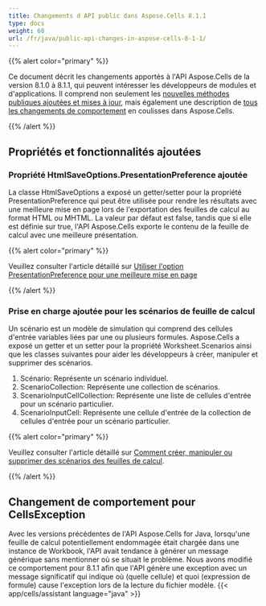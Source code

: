 ```yaml
---
title: Changements d API public dans Aspose.Cells 8.1.1
type: docs
weight: 60
url: /fr/java/public-api-changes-in-aspose-cells-8-1-1/
---
```


{{% alert color="primary" %}} 

Ce document décrit les changements apportés à l'API Aspose.Cells de la version 8.1.0 à 8.1.1, qui peuvent intéresser les développeurs de modules et d'applications. Il comprend non seulement les [nouvelles méthodes publiques ajoutées et mises à jour](/cells/fr/java/public-api-changes-in-aspose-cells-8-1-1/), mais également une description de [tous les changements de comportement](/cells/fr/java/public-api-changes-in-aspose-cells-8-1-1/) en coulisses dans Aspose.Cells.

{{% /alert %}} 
## **Propriétés et fonctionnalités ajoutées**
### **Propriété HtmlSaveOptions.PresentationPreference ajoutée**
La classe HtmlSaveOptions a exposé un getter/setter pour la propriété PresentationPreference qui peut être utilisée pour rendre les résultats avec une meilleure mise en page lors de l'exportation des feuilles de calcul au format HTML ou MHTML. La valeur par défaut est false, tandis que si elle est définie sur true, l'API Aspose.Cells exporte le contenu de la feuille de calcul avec une meilleure présentation.

{{% alert color="primary" %}} 

Veuillez consulter l'article détaillé sur [Utiliser l'option PresentationPreference pour une meilleure mise en page](/cells/fr/java/excel-to-html-use-presentationpreference-option-for-better-layout/)

{{% /alert %}} 
### **Prise en charge ajoutée pour les scénarios de feuille de calcul**
Un scénario est un modèle de simulation qui comprend des cellules d'entrée variables liées par une ou plusieurs formules. Aspose.Cells a exposé un getter et un setter pour la propriété Worksheet.Scenarios ainsi que les classes suivantes pour aider les développeurs à créer, manipuler et supprimer des scénarios.

1. Scénario: Représente un scénario individuel.
1. ScenarioCollection: Représente une collection de scénarios.
1. ScenarioInputCellCollection: Représente une liste de cellules d'entrée pour un scénario particulier.
1. ScenarioInputCell: Représente une cellule d'entrée de la collection de cellules d'entrée pour un scénario particulier.

{{% alert color="primary" %}} 

Veuillez consulter l'article détaillé sur [Comment créer, manipuler ou supprimer des scénarios des feuilles de calcul](/cells/fr/java/create-manipulate-or-remove-scenarios-from-worksheets/).

{{% /alert %}}
## **Changement de comportement pour CellsException**
Avec les versions précédentes de l'API Aspose.Cells for Java, lorsqu'une feuille de calcul potentiellement endommagée était chargée dans une instance de Workbook, l'API avait tendance à générer un message générique sans mentionner où se situait le problème. Nous avons modifié ce comportement pour 8.1.1 afin que l'API génère une exception avec un message significatif qui indique où (quelle cellule) et quoi (expression de formule) cause l'exception lors de la lecture du fichier modèle.
{{< app/cells/assistant language="java" >}}
